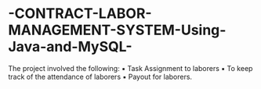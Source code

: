 # -CONTRACT-LABOR-MANAGEMENT-SYSTEM-Using-Java-and-MySQL-
The project involved the following: ▪ Task Assignment to laborers ▪ To keep track of the attendance of laborers ▪ Payout for laborers.
